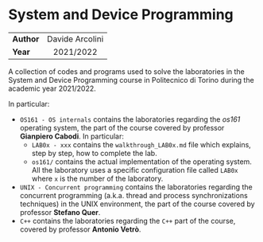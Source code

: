 # System and Device Programming

| | |
|:-|:-:|
|**Author**|Davide Arcolini|
|**Year**|2021/2022|

A collection of codes and programs used to solve the laboratories in the System and Device Programming course in Politecnico di Torino during the academic year 2021/2022.

In particular: 
- `OS161 - OS internals` contains the laboratories regarding the *os161* operating system, the part of the course covered by professor **Gianpiero Cabodi**. In particular:
    - `LAB0x - xxx` contains the `walkthrough_LAB0x.md` file which explains, step by step, how to complete the lab.
    - `os161/` contains the actual implementation of the operating system. All the laboratory uses a specific configuration file called `LAB0x` where `x` is the number of the laboratory.
- `UNIX - Concurrent programming` contains the laboratories regarding the concurrent programming (a.k.a. thread and process synchronizations techniques) in the UNIX environment, the part of the course covered by professor **Stefano Quer**.
- `C++` contains the laboratories regarding the `C++` part of the course, covered by professor **Antonio Vetrò**.
